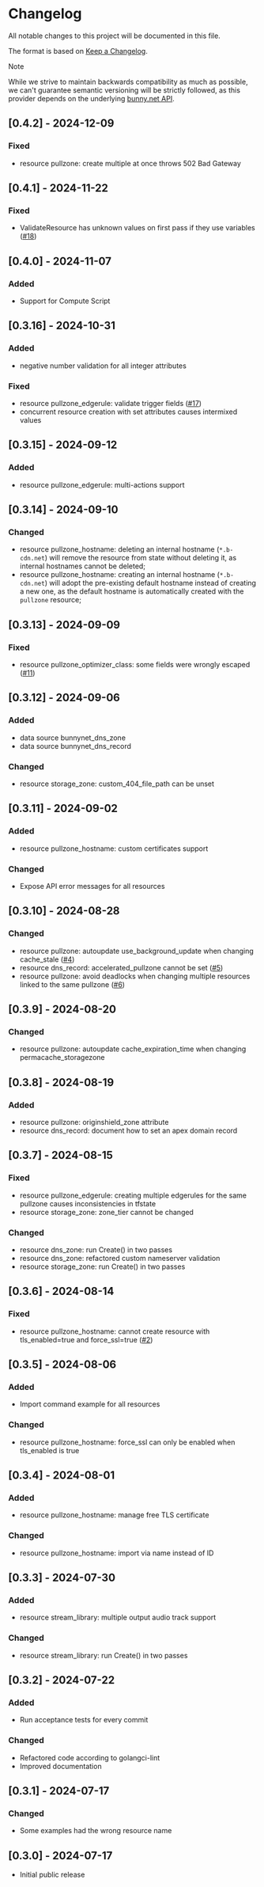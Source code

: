 # Changelog

All notable changes to this project will be documented in this file.

The format is based on [Keep a Changelog](https://keepachangelog.com/en/1.1.0/).

> [!NOTE]
> While we strive to maintain backwards compatibility as much as possible, we can't guarantee semantic versioning will be strictly followed, as this provider depends on the underlying [bunny.net API](https://docs.bunny.net/reference/bunnynet-api-overview).

## [0.4.2] - 2024-12-09
### Fixed
- resource pullzone: create multiple at once throws 502 Bad Gateway

## [0.4.1] - 2024-11-22
### Fixed
- ValidateResource has unknown values on first pass if they use variables ([#18](https://github.com/BunnyWay/terraform-provider-bunnynet/issues/18))

## [0.4.0] - 2024-11-07
### Added
- Support for Compute Script

## [0.3.16] - 2024-10-31
### Added
- negative number validation for all integer attributes
### Fixed
- resource pullzone_edgerule: validate trigger fields ([#17](https://github.com/BunnyWay/terraform-provider-bunnynet/issues/17))
- concurrent resource creation with set attributes causes intermixed values

## [0.3.15] - 2024-09-12
### Added
- resource pullzone_edgerule: multi-actions support

## [0.3.14] - 2024-09-10
### Changed
- resource pullzone_hostname: deleting an internal hostname (`*.b-cdn.net`) will remove the resource from state without deleting it, as internal hostnames cannot be deleted;
- resource pullzone_hostname: creating an internal hostname (`*.b-cdn.net`) will adopt the pre-existing default hostname instead of creating a new one, as the default hostname is automatically created with the `pullzone` resource;

## [0.3.13] - 2024-09-09
### Fixed
- resource pullzone_optimizer_class: some fields were wrongly escaped ([#11](https://github.com/BunnyWay/terraform-provider-bunnynet/issues/11))

## [0.3.12] - 2024-09-06
### Added
- data source bunnynet_dns_zone
- data source bunnynet_dns_record
### Changed
- resource storage_zone: custom_404_file_path can be unset

## [0.3.11] - 2024-09-02
### Added
- resource pullzone_hostname: custom certificates support
### Changed
- Expose API error messages for all resources

## [0.3.10] - 2024-08-28
### Changed
- resource pullzone: autoupdate use_background_update when changing cache_stale ([#4](https://github.com/BunnyWay/terraform-provider-bunnynet/issues/4))
- resource dns_record: accelerated_pullzone cannot be set ([#5](https://github.com/BunnyWay/terraform-provider-bunnynet/issues/5))
- resource pullzone: avoid deadlocks when changing multiple resources linked to the same pullzone ([#6](https://github.com/BunnyWay/terraform-provider-bunnynet/issues/6))

## [0.3.9] - 2024-08-20
### Changed
- resource pullzone: autoupdate cache_expiration_time when changing permacache_storagezone

## [0.3.8] - 2024-08-19
### Added
- resource pullzone: originshield_zone attribute
- resource dns_record: document how to set an apex domain record

## [0.3.7] - 2024-08-15
### Fixed
- resource pullzone_edgerule: creating multiple edgerules for the same pullzone causes inconsistencies in tfstate
- resource storage_zone: zone_tier cannot be changed
### Changed
- resource dns_zone: run Create() in two passes
- resource dns_zone: refactored custom nameserver validation
- resource storage_zone: run Create() in two passes

## [0.3.6] - 2024-08-14
### Fixed
- resource pullzone_hostname: cannot create resource with tls_enabled=true and force_ssl=true ([#2](https://github.com/BunnyWay/terraform-provider-bunnynet/issues/2))

## [0.3.5] - 2024-08-06
### Added
- Import command example for all resources
### Changed
- resource pullzone_hostname: force_ssl can only be enabled when tls_enabled is true

## [0.3.4] - 2024-08-01
### Added
- resource pullzone_hostname: manage free TLS certificate
### Changed
- resource pullzone_hostname: import via name instead of ID

## [0.3.3] - 2024-07-30
### Added
- resource stream_library: multiple output audio track support
### Changed
- resource stream_library: run Create() in two passes

## [0.3.2] - 2024-07-22
### Added
- Run acceptance tests for every commit
### Changed
- Refactored code according to golangci-lint
- Improved documentation

## [0.3.1] - 2024-07-17
### Changed
- Some examples had the wrong resource name

## [0.3.0] - 2024-07-17

- Initial public release
